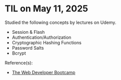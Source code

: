 # TIL on May 11, 2025

Studied the following concepts by lectures on Udemy.
  
- Session & Flash
- Authentication/Authorization
- Cryptographic Hashing Functions
- Password Salts
- Bcrypt


Reference(s):  
- [The Web Developer Bootcamp](https://www.udemy.com/course/the-web-developer-bootcamp/) 